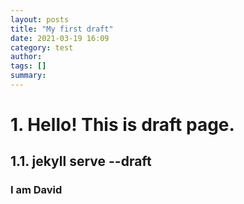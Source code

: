 ```yaml
---
layout: posts
title: "My first draft"
date: 2021-03-19 16:09
category: test
author: 
tags: []
summary: 
---
```


# 1. Hello! This is draft page.
## 1.1. jekyll serve --draft
### I am David
